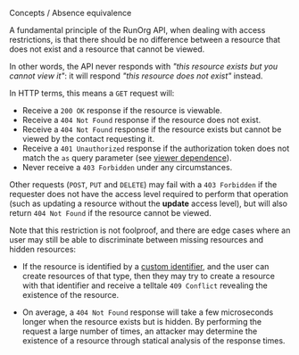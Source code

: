 Concepts / Absence equivalence

A fundamental principle of the RunOrg API, when dealing with access 
restrictions, is that there should be no difference between a resource
that does not exist and a resource that cannot be viewed. 

In other words, the API never responds with _"this resource exists but
you cannot view it"_: it will respond _"this resource does not exist"_ 
instead. 

In HTTP terms, this means a `GET` request will: 

 - Receive a `200 OK` response if the resource is viewable.
 - Receive a `404 Not Found` response if the resource does not exist.
 - Receive a `404 Not Found` response if the resource exists but 
   cannot be viewed by the contact requesting it. 
 - Receive a `401 Unauthorized` response if the authorization token
   does not match the `as` query parameter (see [viewer 
   dependence](/docs/#/concept/viewer-dependent.md)).
 - Never receive a `403 Forbidden` under any circumstances.

Other requests (`POST`, `PUT` and `DELETE`) may fail with 
a `403 Forbidden` if the requester does not have the access level 
required to perform that operation (such as updating a resource 
without the **update** access level), but will also return 
`404 Not Found` if the resource cannot be viewed. 

Note that this restriction is not foolproof, and there are edge cases
where an user may still be able to discriminate between missing
resources and hidden resources:

 - If the resource is identified by a [custom identifier](/docs/#/types/custom-id.js),
   and the user can create resources of that type, then they may try to create a 
   resource with that identifier and receive a telltale `409 Conflict` revealing
   the existence of the resource.

 - On average, a `404 Not Found` response will take a few microseconds longer 
   when the resource exists but is hidden. By performing the request a large
   number of times, an attacker may determine the existence of a resource 
   through statical analysis of the response times. 

